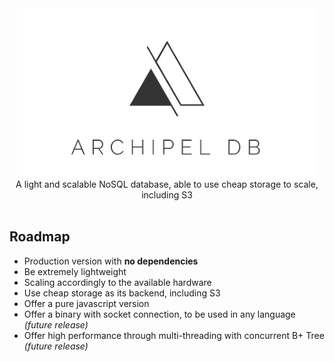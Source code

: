 <div align="center">
	<img src="https://github.com/alumna/archipeldb/raw/master/archipeldb.svg?sanitize=true" alt="archipeldb" width="480" height="270" />
</div>

<div align="center">A light and scalable NoSQL database, able to use cheap storage to scale, including S3</div>

<br/>

## Roadmap

* Production version with **no dependencies**
* Be extremely lightweight
* Scaling accordingly to the available hardware
* Use cheap storage as its backend, including S3
* Offer a pure javascript version
* Offer a binary with socket connection, to be used in any language _(future release)_
* Offer high performance through multi-threading with concurrent B+ Tree _(future release)_